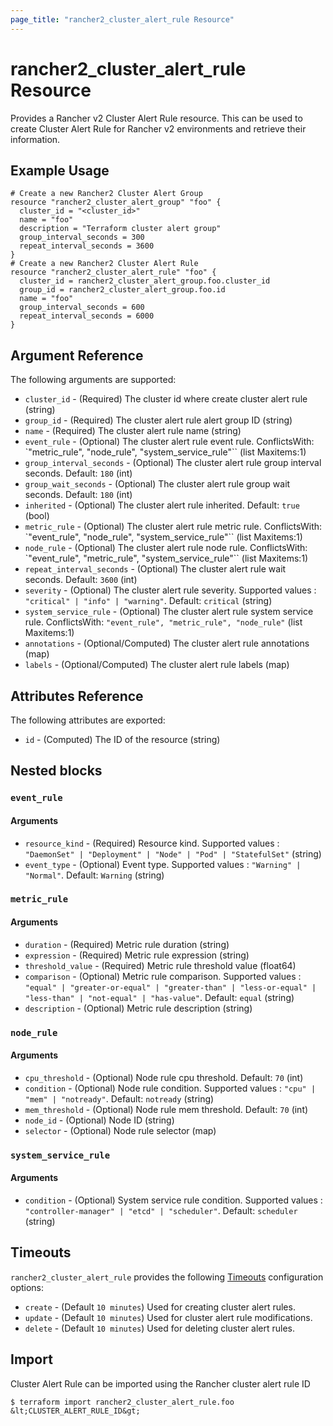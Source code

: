 ```yaml
---
page_title: "rancher2_cluster_alert_rule Resource"
---
```


# rancher2\_cluster\_alert\_rule Resource

Provides a Rancher v2 Cluster Alert Rule resource. This can be used to create Cluster Alert Rule for Rancher v2 environments and retrieve their information.

## Example Usage

```hcl
# Create a new Rancher2 Cluster Alert Group
resource "rancher2_cluster_alert_group" "foo" {
  cluster_id = "<cluster_id>"
  name = "foo"
  description = "Terraform cluster alert group"
  group_interval_seconds = 300
  repeat_interval_seconds = 3600
}
# Create a new Rancher2 Cluster Alert Rule
resource "rancher2_cluster_alert_rule" "foo" {
  cluster_id = rancher2_cluster_alert_group.foo.cluster_id
  group_id = rancher2_cluster_alert_group.foo.id
  name = "foo"
  group_interval_seconds = 600
  repeat_interval_seconds = 6000
}
```

## Argument Reference

The following arguments are supported:

* `cluster_id` - (Required) The cluster id where create cluster alert rule (string)
* `group_id` - (Required) The cluster alert rule alert group ID (string)
* `name` - (Required) The cluster alert rule name (string)
* `event_rule` - (Optional) The cluster alert rule event rule. ConflictsWith: `"metric_rule", "node_rule", "system_service_rule"`` (list Maxitems:1)
* `group_interval_seconds` - (Optional) The cluster alert rule group interval seconds. Default: `180` (int)
* `group_wait_seconds` - (Optional) The cluster alert rule group wait seconds. Default: `180` (int)
* `inherited` - (Optional) The cluster alert rule inherited. Default: `true` (bool)
* `metric_rule` - (Optional) The cluster alert rule metric rule. ConflictsWith: `"event_rule", "node_rule", "system_service_rule"`` (list Maxitems:1)
* `node_rule` - (Optional) The cluster alert rule node rule. ConflictsWith: `"event_rule", "metric_rule", "system_service_rule"`` (list Maxitems:1)
* `repeat_interval_seconds` - (Optional) The cluster alert rule wait seconds. Default: `3600` (int)
* `severity` - (Optional) The cluster alert rule severity. Supported values : `"critical" | "info" | "warning"`. Default: `critical` (string)
* `system_service_rule` - (Optional) The cluster alert rule system service rule. ConflictsWith: `"event_rule", "metric_rule", "node_rule"` (list Maxitems:1)
* `annotations` - (Optional/Computed) The cluster alert rule annotations (map)
* `labels` - (Optional/Computed) The cluster alert rule labels (map)


## Attributes Reference

The following attributes are exported:

* `id` - (Computed) The ID of the resource (string)

## Nested blocks

### `event_rule`

#### Arguments

* `resource_kind` - (Required) Resource kind. Supported values : `"DaemonSet" | "Deployment" | "Node" | "Pod" | "StatefulSet"` (string)
* `event_type` - (Optional) Event type. Supported values : `"Warning" | "Normal"`. Default: `Warning` (string)

### `metric_rule`

#### Arguments

* `duration` - (Required) Metric rule duration (string)
* `expression` - (Required) Metric rule expression (string)
* `threshold_value` - (Required) Metric rule threshold value (float64)
* `comparison` - (Optional) Metric rule comparison. Supported values : `"equal" | "greater-or-equal" | "greater-than" | "less-or-equal" | "less-than" | "not-equal" | "has-value"`. Default: `equal`  (string)
* `description` - (Optional) Metric rule description (string)

### `node_rule`

#### Arguments

* `cpu_threshold` - (Optional) Node rule cpu threshold. Default: `70` (int)
* `condition` - (Optional) Node rule condition. Supported values : `"cpu" | "mem" | "notready"`. Default: `notready` (string)
* `mem_threshold` - (Optional) Node rule mem threshold. Default: `70` (int)
* `node_id` - (Optional) Node ID (string)
* `selector` - (Optional) Node rule selector (map)

### `system_service_rule`

#### Arguments

* `condition` - (Optional) System service rule condition. Supported values : `"controller-manager" | "etcd" | "scheduler"`. Default: `scheduler` (string)

## Timeouts

`rancher2_cluster_alert_rule` provides the following
[Timeouts](https://www.terraform.io/docs/configuration/resources.html#operation-timeouts) configuration options:

- `create` - (Default `10 minutes`) Used for creating cluster alert rules.
- `update` - (Default `10 minutes`) Used for cluster alert rule modifications.
- `delete` - (Default `10 minutes`) Used for deleting cluster alert rules.

## Import

Cluster Alert Rule can be imported using the Rancher cluster alert rule ID

```
$ terraform import rancher2_cluster_alert_rule.foo &lt;CLUSTER_ALERT_RULE_ID&gt;
```
